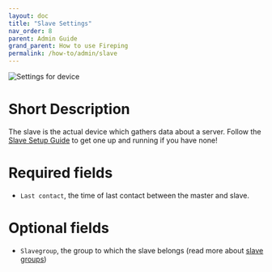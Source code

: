 ```yaml
---
layout: doc
title: "Slave Settings"
nav_order: 8
parent: Admin Guide
grand_parent: How to use Fireping
permalink: /how-to/admin/slave
---
```


![Settings for device](/fireping/assets/img/slave_settings.png)

# Short Description
The slave is the actual device which gathers data about a server. Follow the [Slave Setup Guide](/fireping/getting-started/slaves) to get one up and running if you have none!

# Required fields
- `Last contact`, the time of last contact between the master and slave.

# Optional fields
- `Slavegroup`, the group to which the slave belongs (read more about [slave groups](/fireping/how-to/admin/slave-group))